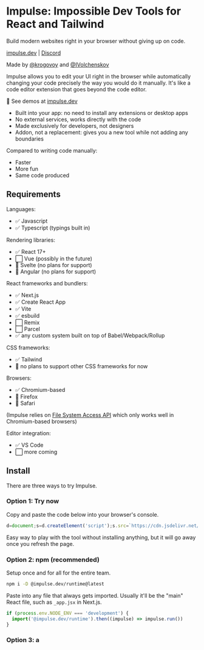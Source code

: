 # Impulse: Impossible Dev Tools for React and Tailwind

Build modern websites right in your browser without giving up on code.

[impulse.dev](https://impulse.dev) | [Discord](https://discord.gg/nDDCyyedbs)

Made by [@krogovoy](https://twitter.com/krogovoy) and [@IVolchenskov](https://twitter.com/IVolchenskov)

Impulse allows you to edit your UI right in the browser while automatically changing your code precisely the way you would do it manually. It's like a code editor extension that goes beyond the code editor.

🍿 See demos at [impulse.dev](https://impulse.dev)

- Built into your app: no need to install any extensions or desktop apps
- No external services, works directly with the code
- Made exclusively for developers, not designers
- Addon, not a replacement: gives you a new tool while not adding any boundaries

Compared to writing code manually:

- Faster
- More fun
- Same code produced

## Requirements

Languages:

- ✅ Javascript
- ✅ Typescript (typings built in)

Rendering libraries:

- ✅ React 17+
- ⬜️ Vue (possibly in the future)
- 🚫 Svelte (no plans for support)
- 🚫 Angular (no plans for support)

React frameworks and bundlers:

- ✅ Next.js
- ✅ Create React App
- ✅ Vite
- ✅ esbuild
- ⬜️ Remix
- ⬜️ Parcel
- ✅ any custom system built on top of Babel/Webpack/Rollup

CSS frameworks:

- ✅ Tailwind
- 🚫 no plans to support other CSS frameworks for now

Browsers:

- ✅ Chromium-based
- 🚫 Firefox
- 🚫 Safari

(Impulse relies on [File System Access API](https://developer.mozilla.org/en-US/docs/Web/API/File_System_Access_API) which only works well in Chromium-based browsers)

Editor integration:

- ✅ VS Code
- ⬜️ more coming

## Install

There are three ways to try Impulse.

### Option 1: Try now

Copy and paste the code below into your browser's console.

```js
d=document;s=d.createElement('script');s.src=`https://cdn.jsdelivr.net/npm/@impulse.dev/runtime@latest/inject.js`;d.body.appendChild(s)
```

Easy way to play with the tool without installing anything, but it will go away once you refresh the page.

### Option 2: npm (recommended)

Setup once and for all for the entire team.

```sh
npm i -D @impulse.dev/runtime@latest
```

Paste into any file that always gets imported. Usually it'll be the "main" React file, such as `_app.jsx` in Next.js.

```js
if (process.env.NODE_ENV === 'development') {
  import('@impulse.dev/runtime').then((impulse) => impulse.run())
}
```

### Option 3: a <script> tag

Paste this script tag at the end of `<body>`

```jsx
{
  process.env.NODE_ENV === 'development' && (
    <script src="https://cdn.jsdelivr.net/npm/@impulse.dev/runtime@latest/inject.js"></script>
  )
}
```

### Don't ship Impulse to production

IMPORTANT: make sure you are not shipping Impulse in your production build! It will bloat your bundle size!

Most bundlers cut out all the code inside an `if (process.env.NODE_ENV === 'development') { ... }`, but it's recommended to make a production build and compare the bundle size to what it was before.

## Configure

Once installed, Impulse is ready for work. Below are some things you might want to set up for Impulse to work best for you.

### Browser

If you are using Brave, enable File System Access API:

1. Go to brave://flags
2. Search for `file system access api`
3. Change it to "Enabled"

Impulse only works if you run your development environment on the same computer that you use the browser. Impulse doesn't work with remote environments because it can't edit files on other computers.

For security reasons, File System Access API only works for `localhost` when http:// is used. If you are using a different hostname even though the environment is local, you should:

1. Go to chrome://flags
2. Search for `Insecure origins treated as secure`
3. Add your origin (e.g. http://my_origin) to the list

### Prettier config

Impulse edits your code. By default, it tries its best to make those changes as minimal as possible.

However, it doesn't really know how to format your code.

If you want it to use Prettier after each code change (recommended), pass your config to `run()`:

```diff
if (process.env.NODE_ENV === 'development') {
-  import('@impulse.dev/runtime').then((impulse) => impulse.run())
+  import('@impulse.dev/runtime').then((impulse) => impulse.run({
+    prettierConfig: require('./path_to/.prettierrc.js')
+  }))
}
```

### Tailwind config

If you have extended the standard theme in Tailwind, pass your `tailwind.config.js` to `run()`:

```diff
if (process.env.NODE_ENV === 'development') {
-  import('@impulse.dev/runtime').then((impulse) => impulse.run())
+  import('@impulse.dev/runtime').then((impulse) => impulse.run({
+     tailwindConfig: require('./path_to/tailwind.config.js'),
+  }))
}
```

## Use

- Option/Alt+Click to select any element on the page
- Esc to remove selection and exit Impulse
- Arrow keys or h, j, k, l for keyboard navigation
- Use the class editor on the right to add, replace, or remove Tailwind classes
- Space or Enter to open the command bar
- Use the command bar or the hotkeys (specified on the right for each action) to perform actions

<img src="./public/media/5-keybindings.png" alt="command bar" width="600">

What you can do:

- Jump to the code of the selected element
- Jump to where the React component of the selected element is called
- Add or remove a class (so far only works if the list of classes in the code is hardcoded with no conditions)
- Remove the element
- Insert a new `<div></div>`
- Change the tag of the element (e.g. div -> p)
- Insert a new text
- Move elements (swap with the previous/next sibling)
- Undo the latest change

## Get help or share feedback

- [Discord server](https://discord.gg/nDDCyyedbs)
- [Discussions on Github](https://github.com/kirillrogovoy/impulse/discussions)

## Contribute

Requirements:

- node 16+
- npm 8.9.0+

Clone the repo:

```sh
git clone git@github.com:kirillrogovoy/impulse.git && cd impulse
```

Install dependencies:

```sh
npm install
```

Run the dev server:

```sh
npm run dev
```

Open http://localhost:3005/. This is a playground for developing and testing the app.
